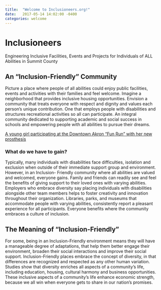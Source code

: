 ```yaml
---
title:  "Welcome to Inclusioneers.org!"
date:   2017-05-14 14:02:00 -0400
categories: welcome
---
```


# Inclusioneers
Engineering Inclusive Facilities, Events and Projects for Individuals of ALL Abilities in Summit County

## An “Inclusion-Friendly” Community
Picture a place where people of all abilities could enjoy public facilities, events and activities with their families and feel welcome.  Imagine a neighborhood that provides inclusive housing opportunities. Envision a community that treats everyone with respect and dignity and values each person’s unique contribution. One that employs people with disabilities and structures recreational activities so all can participate. An integral community dedicated to supporting academic and social success in schools and empowering people with all abilities to pursue their dreams.

[Young girl with Inclusioneers prosthesis]: http://www.inclusioneers.com/youth_runner_prosthesis.jpg
[A young girl participating at the Downtown Akron “Fun Run” with her new prosthesis](http://www.summitdd.org/blog/my-story/my-story-audrey/)

### What do we have to gain?
Typically, many individuals with disabilities face difficulties, isolation and exclusion when outside of their immediate support group and environment. However, in an Inclusion- Friendly community where all abilities are valued and welcomed, everyone gains. Family and friends can readily see and feel the benefits of giving support to their loved ones with varying abilities. Employers who embrace diversity say placing individuals with disabilities alongside other team members helps to foster creativity and innovation throughout their organization. Libraries, parks, and museums that accommodate people with varying abilities, consistently report a pleasant experience for all participants. Everyone benefits where the community embraces a culture of inclusion.

## The Meaning of “Inclusion-Friendly”
For some, being in an Inclusion-Friendly environment means they will have a manageable degree of adaptations, that help them better engage their environment, broaden their social interactions and improve their social support. Inclusion-Friendly places embrace the concept of diversity, in that differences are recognized and respected as any other human variation. Studies show that diversity enriches all aspects of a community’s life, including education, housing, cultural harmony and business opportunities. These inclusive aspects of a community’s life enhance economic strength, because we all win when everyone gets to share in our nation’s promises.
